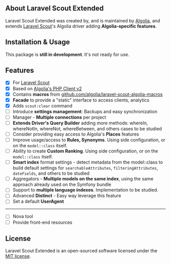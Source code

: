 ## About Laravel Scout Extended

Laravel Scout Extended was created by, and is maintained by [Algolia](https://github.com/algolia), and extends [Laravel Scout](https://github.com/laravel/scout)'s Algolia driver adding **Algolia-specific features**.

## Installation & Usage

This package is **still in development**. It's not ready for use.

## Features

- [x] For [Laravel Scout](https://github.com/laravel/scout)
- [x] Based on [Algolia's PHP Client v2](https://github.com/algolia/algoliasearch-client-php/tree/2.0)
- [x] Contains **macros** from [github.com/algolia/laravel-scout-algolia-macros](https://github.com/algolia/laravel-scout-algolia-macros)
- [x] **Facade** to provide a "static" interface to access clients, analytics
- [x] Adds `scout:clear` command
- [ ] Introduce **settings management**: Backups and easy synchronization
- [ ] Manager - **Multiple connections** per project
- [ ] **Extends Driver's Query Builder** adding more methods: whereIn, whereNotIn, whereNot, whereBetween, and others cases to be studied
- [ ] Consider providing easy access to Algolia's **Places** features
- [ ] Improve usage/access to **Rules, Synonyms**. Using side configuration, or on the `model::class` itself.
- [ ] Ability to create **Custom Ranking**. Using side configuration, or on the `model::class` itself.
- [ ] **Smart index** format settings - detect metadata from the model::class to build default settings for `searchableAttributes`, `filteringAttributes`, `dateFields`, and others to be studied
- [ ] Aggregators - **Multiple models on the same index**, using the same approach already used on the Symfony bundle
- [ ] Support to **multiple language indexes**. Implementation to be studied.
- [ ] Advanced **Distinct** - Easy way leverage this feature
- [ ] Set a default **UserAgent**

---
- [ ] Nova tool
- [ ] Provide front-end resources

## License

Laravel Scout Extended is an open-sourced software licensed under the [MIT license](LICENSE.md).

